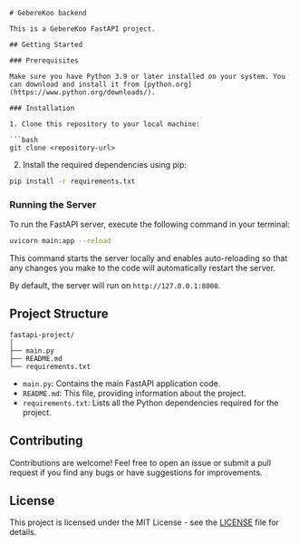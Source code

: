 ````
# GebereKoo backend

This is a GebereKoo FastAPI project.

## Getting Started

### Prerequisites

Make sure you have Python 3.9 or later installed on your system. You can download and install it from [python.org](https://www.python.org/downloads/).

### Installation

1. Clone this repository to your local machine:

```bash
git clone <repository-url>
````

2. Install the required dependencies using pip:

```bash
pip install -r requirements.txt
```

### Running the Server

To run the FastAPI server, execute the following command in your terminal:

```bash
uvicorn main:app --reload
```

This command starts the server locally and enables auto-reloading so that any changes you make to the code will automatically restart the server.

By default, the server will run on `http://127.0.0.1:8000`.

## Project Structure

```
fastapi-project/
│
├── main.py
├── README.md
└── requirements.txt
```

- `main.py`: Contains the main FastAPI application code.
- `README.md`: This file, providing information about the project.
- `requirements.txt`: Lists all the Python dependencies required for the project.

## Contributing

Contributions are welcome! Feel free to open an issue or submit a pull request if you find any bugs or have suggestions for improvements.

## License

This project is licensed under the MIT License - see the [LICENSE](LICENSE) file for details.

```

```
